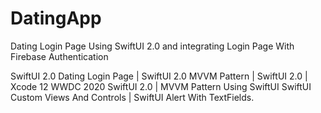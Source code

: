 # DatingApp

Dating Login Page Using SwiftUI 2.0 and integrating Login Page With Firebase Authentication


SwiftUI 2.0 Dating Login Page | SwiftUI 2.0 MVVM Pattern | SwiftUI 2.0 | Xcode 12 WWDC 2020 SwiftUI 2.0 | MVVM Pattern Using SwiftUI
SwiftUI Custom Views And Controls | SwiftUI Alert With TextFields.
